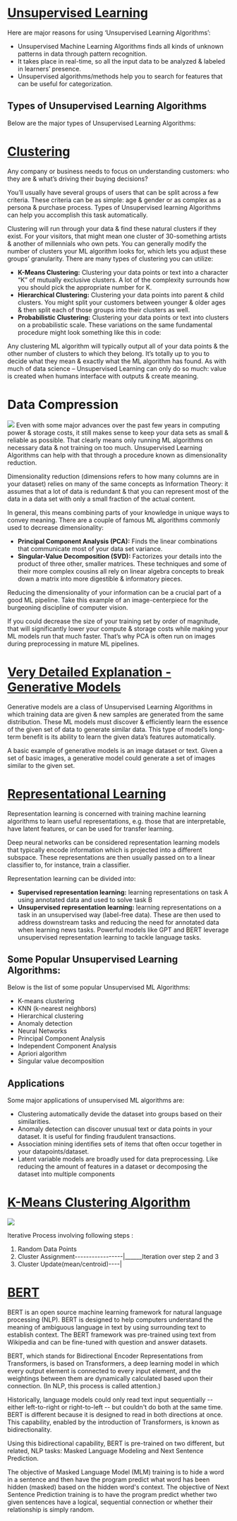 # [Unsupervised Learning](https://www.javatpoint.com/unsupervised-machine-learning)

Here are major reasons for using ‘Unsupervised Learning Algorithms’:

- Unsupervised Machine Learning Algorithms finds all kinds of unknown patterns in data through pattern recognition.
- It takes place in real-time, so all the input data to be analyzed & labeled in learners’ presence.
- Unsupervised algorithms/methods help you to search for features that can be useful for categorization.

## Types of Unsupervised Learning Algorithms
Below are the major types of Unsupervised Learning Algorithms:

# [Clustering](https://www.javatpoint.com/clustering-in-machine-learning)
Any company or business needs to focus on understanding customers: who they are & what’s driving their buying decisions?

You’ll usually have several groups of users that can be split across a few criteria. These criteria can be as simple: age & gender or as complex as a persona & purchase process. Types of Unsupervised learning Algorithms can help you accomplish this task automatically.

Clustering will run through your data & find these natural clusters if they exist. For your visitors, that might mean one cluster of 30-something artists & another of millennials who own pets. You can generally modify the number of clusters your ML algorithm looks for, which lets you adjust these groups’ granularity. There are many types of clustering you can utilize:

- **K-Means Clustering:** Clustering your data points or text into a character “K” of mutually exclusive clusters. A lot of the complexity surrounds how you should pick the appropriate number for K.
- **Hierarchical Clustering:** Clustering your data points into parent & child clusters. You might split your customers between younger & older ages & then split each of those groups into their clusters as well.
- **Probabilistic Clustering:** Clustering your data points or text into clusters on a probabilistic scale.
These variations on the same fundamental procedure might look something like this in code:

Any clustering ML algorithm will typically output all of your data points & the other number of clusters to which they belong. It’s totally up to you to decide what they mean & exactly what the ML algorithm has found. As with much of data science – Unsupervised Learning can only do so much: value is created when humans interface with outputs & create meaning.

# Data Compression
![](https://www.mdpi.com/sensors/sensors-20-02970/article_deploy/html/images/sensors-20-02970-g004-550.jpg)
Even with some major advances over the past few years in computing power & storage costs, it still makes sense to keep your data sets as small & reliable as possible. That clearly means only running ML algorithms on necessary data & not training on too much. Unsupervised Learning Algorithms can help with that through a procedure known as dimensionality reduction.

Dimensionality reduction (dimensions refers to how many columns are in your dataset) relies on many of the same concepts as Information Theory: it assumes that a lot of data is redundant & that you can represent most of the data in a data set with only a small fraction of the actual content.

In general, this means combining parts of your knowledge in unique ways to convey meaning. There are a couple of famous ML algorithms commonly used to decrease dimensionality:

- **Principal Component Analysis (PCA):** Finds the linear combinations that communicate most of your data set variance.
- **Singular-Value Decomposition (SVD):** Factorizes your details into the product of three other, smaller matrices.
These techniques and some of their more complex cousins all rely on linear algebra concepts to break down a matrix into more digestible & informatory pieces.

Reducing the dimensionality of your information can be a crucial part of a good ML pipeline. Take this example of an image-centerpiece for the burgeoning discipline of computer vision.

If you could decrease the size of your training set by order of magnitude, that will significantly lower your compute & storage costs while making your ML models run that much faster. That’s why PCA is often run on images during preprocessing in mature ML pipelines.

# [Very Detailed Explanation - Generative Models](https://developers.google.com/machine-learning/gan/generative)
Generative models are a class of Unsupervised Learning Algorithms in which training data are given & new samples are generated from the same distribution. These ML models must discover & efficiently learn the essence of the given set of data to generate similar data. This type of model’s long-term benefit is its ability to learn the given data’s features automatically.

A basic example of generative models is an image dataset or text. Given a set of basic images, a generative model could generate a set of images similar to the given set.

# [Representational Learning](https://analyticsindiamag.com/a-comprehensive-guide-to-representation-learning-for-beginners/)
Representation learning is concerned with training machine learning algorithms to learn useful representations, e.g. those that are interpretable, have latent features, or can be used for transfer learning.

Deep neural networks can be considered representation learning models that typically encode information which is projected into a different subspace. These representations are then usually passed on to a linear classifier to, for instance, train a classifier.

Representation learning can be divided into:

- **Supervised representation learning:** learning representations on task A using annotated data and used to solve task B
- **Unsupervised representation learning:** learning representations on a task in an unsupervised way (label-free data). These are then used to address downstream tasks and reducing the need for annotated data when learning news tasks. Powerful models like GPT and BERT leverage unsupervised representation learning to tackle language tasks.

## Some Popular Unsupervised Learning Algorithms:
Below is the list of some popular Unsupervised ML Algorithms:

- K-means clustering
- KNN (k-nearest neighbors)
- Hierarchical clustering
- Anomaly detection
- Neural Networks
- Principal Component Analysis
- Independent Component Analysis
- Apriori algorithm
- Singular value decomposition

## Applications
Some major applications of unsupervised ML algorithms are:

- Clustering automatically devide the dataset into groups based on their similarities.
- Anomaly detection can discover unusual text or data points in your dataset. It is useful for finding fraudulent transactions.
- Association mining identifies sets of items that often occur together in your datapoints/dataset.
- Latent variable models are broadly used for data preprocessing. Like reducing the amount of features in a dataset or decomposing the dataset into multiple components

# [K-Means Clustering Algorithm](https://www.javatpoint.com/k-means-clustering-algorithm-in-machine-learning)
![](https://upload.wikimedia.org/wikipedia/commons/thumb/e/ea/K-means_convergence.gif/247px-K-means_convergence.gif)

Iterative Process involving following steps :
1. Random Data Points
2. Cluster Assignment-----------------|______Iteration over step 2 and 3
3. Cluster Update(mean/centroid)----|


# [BERT](https://towardsdatascience.com/bert-explained-state-of-the-art-language-model-for-nlp-f8b21a9b6270)

BERT is an open source machine learning framework for natural language processing (NLP). BERT is designed to help computers understand the meaning of ambiguous language in text by using surrounding text to establish context. The BERT framework was pre-trained using text from Wikipedia and can be fine-tuned with question and answer datasets.

BERT, which stands for Bidirectional Encoder Representations from Transformers, is based on Transformers, a deep learning model in which every output element is connected to every input element, and the weightings between them are dynamically calculated based upon their connection. (In NLP, this process is called attention.)

Historically, language models could only read text input sequentially -- either left-to-right or right-to-left -- but couldn't do both at the same time. BERT is different because it is designed to read in both directions at once. This capability, enabled by the introduction of Transformers, is known as bidirectionality. 

Using this bidirectional capability, BERT is pre-trained on two different, but related, NLP tasks: Masked Language Modeling and Next Sentence Prediction.

The objective of Masked Language Model (MLM) training is to hide a word in a sentence and then have the program predict what word has been hidden (masked) based on the hidden word's context. The objective of Next Sentence Prediction training is to have the program predict whether two given sentences have a logical, sequential connection or whether their relationship is simply random.



